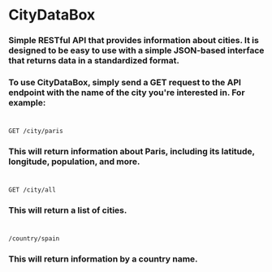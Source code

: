 # CityDataBox

### Simple RESTful API that provides information about cities. It is designed to be easy to use with a simple JSON-based interface that returns data in a standardized format.

### To use CityDataBox, simply send a GET request to the API endpoint with the name of the city you're interested in. For example:
#
```
GET /city/paris
```
### This will return information about Paris, including its latitude, longitude, population, and more.
#
```
GET /city/all
```
### This will return a list of cities.
#
```
/country/spain
```
### This will return information by a country name.
#
